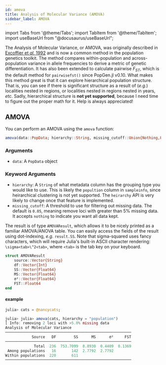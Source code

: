 ```yaml
---
id: amova
title: Analysis of Molecular Variance (AMOVA)
sidebar_label: AMOVA
---
```

import Tabs from '@theme/Tabs';
import TabItem from '@theme/TabItem';
import useBaseUrl from "@docusaurus/useBaseUrl";

<link rel="stylesheet" href={useBaseUrl("katex/katex.min.css")} />

The Analysis of Molecular Variance, or AMOVA, was originally described in 
[Excoffier et _al._ 1992](https://doi.org/10.1093/genetics/131.2.479) and
is now a common method in the population genetics toolkit. The method 
compares within-population and across-population variance in allele 
frequencies to derive a metric of genetic differentiation. It has also been 
extended to calculate pairwise $F_{ST}$, which is the default method for 
`pairwisefst()` since PopGen.jl v0.10. What makes this method great is that
it can explore hierarchical population structure. That is, you can see if
there is significant structure as a result of (_e.g._) localities nested in
regions, or localities nested in regions nested in years, _etc_. Sadly, hierarchical structure is **not yet supported**, because I need time
to figure out the proper math for it. Help is always appreciated!

## AMOVA
You can perform an AMOVA using the `amova` function:
```julia
amova(data::PopData; hierarchy::String, missing_cutoff::Union{Nothing,Float64} = 0.05)
```
### Arguments
- `data`: A `PopData` object

### Keyword Arguments
- `hierarchy`: A `String` of what metadata column has the grouping type you would like to use. This is likely the `popultion` column in `sampleinfo`, since heirarchical clustering is not yet supported. The `heirarchy` API is very likely to change once that feature is implemented.
- `missing_cutoff`: A threshold to use for filtering out missing data. The default is `0.05`, meaning remove loci with greater than 5% missing data. It accepts `nothing` to indicate you want all data kept.

The result is of type `AMOVAResult`, which allows it to be nicely printed as a familiar AMOVA/ANOVA table. You can easily access the fields of the result using dot-indexing, _e.g._ `result.SS`. Note that sigma-squared uses fancy characters, which will require Julia's built-in ASCII character rendering: `\sigma<tab>\^2<tab>`, where `<tab>` is the tab key on your keyboard.
```julia
struct AMOVAResult
    source::Vector{String}
    df::Vector{Int}
    SS::Vector{Float64}
    MS::Vector{Float64}
    σ²::Vector{Float64}
    FST::Float64
end
```


#### example
```julia
julia> cats = @nancycats;

julia> julia> amova(cats, hierarchy = "population")
[ Info: removing 2 loci with >5.0% missing data
Analysis of Molecular Variance
─────────────────────────────────────────────────────────
            Source   DF        SS      MS      σ²     FST
─────────────────────────────────────────────────────────
             Total  236  753.7099  8.8930  0.4409  0.1369
 Among populations   16       142  2.7792  2.7792        
Within populations  220       611                        
─────────────────────────────────────────────────────────
```

